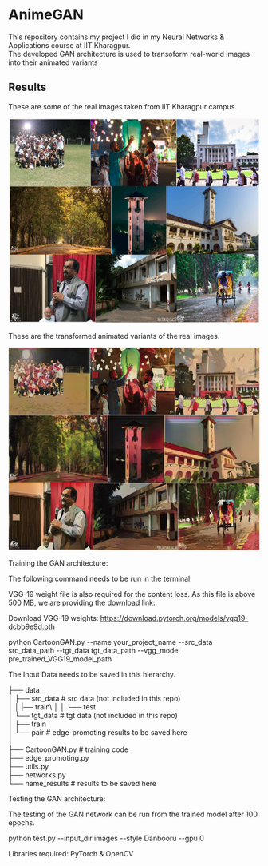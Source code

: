 # AnimeGAN

This repository contains my project I did in my Neural Networks & Applications course at IIT Kharagpur.\
The developed GAN architecture is used to transoform real-world images into their animated variants

## Results

These are some of the real images taken from IIT Kharagpur campus.

![Real Images](real_images/real_overall_result.png)

These are the transformed animated variants of the real images.

![Generated Images](test_output/gen_overall_result.png)

Training the GAN architecture:

The following command needs to be run in the terminal:

VGG-19 weight file is also required for the content loss. As this file is above 500 MB, we are providing the download link:

Download VGG-19 weights: https://download.pytorch.org/models/vgg19-dcbb9e9d.pth

python CartoonGAN.py --name your_project_name --src_data src_data_path --tgt_data tgt_data_path --vgg_model pre_trained_VGG19_model_path


The Input Data needs to be saved in this hierarchy.

├── data \
│   ├── src_data # src data (not included in this repo) \
│   │   |── train\ 
│   │   └── test  \
│   └── tgt_data # tgt data (not included in this repo)\
│       ├── train \
│       └── pair # edge-promoting results to be saved here \
│\
├── CartoonGAN.py # training code\
├── edge_promoting.py\
├── utils.py\
├── networks.py\
└── name_results # results to be saved here


Testing the GAN architecture:

The testing of the GAN network can be run from the trained model after 100 epochs.

python test.py --input_dir images --style Danbooru --gpu 0


Libraries required: PyTorch & OpenCV

